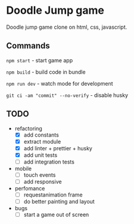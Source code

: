 # Doodle Jump game

Doodle jump game clone on html, css, javascript.

## Commands

`npm start` - start game app

`npm build` - build code in bundle

`npm run dev` - watch mode for development

`git ci -am "commit" --no-verify` - disable husky

## TODO

- refactoring
  - [x] add constants
  - [x] extract module
  - [x] add linter + prettier + husky
  - [x] add unit tests
  - [ ] add integration tests
- mobile
  - [ ] touch events
  - [ ] add responsive
- perfomance
  - [ ] requestanimation frame
  - [ ] do better painting and layout
- bugs
  - [ ] start a game out of screen
